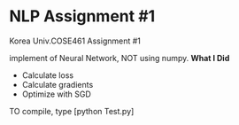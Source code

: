# NLP Assignment #1
Korea Univ.COSE461 Assignment #1

implement of Neural Network, NOT using numpy.
__What I Did__
- Calculate loss
- Calculate gradients
- Optimize with SGD

TO compile, type [python Test.py]